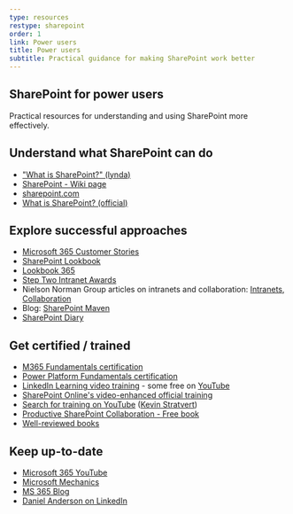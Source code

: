 ```yaml
---
type: resources
restype: sharepoint
order: 1
link: Power users
title: Power users
subtitle: Practical guidance for making SharePoint work better
---
```


## SharePoint for power users

Practical resources for understanding and using SharePoint more effectively.

## Understand what SharePoint can do

* ["What is SharePoint?" (lynda)](https://www.youtube.com/watch?v=TE9TpraPlrE)
* [SharePoint - Wiki page](http://en.wikipedia.org/wiki/SharePoint)
* [sharepoint.com](http://sharepoint.com)
* [What is SharePoint? (official)](https://support.microsoft.com/office/what-is-sharepoint-97b915e6-651b-43b2-827d-fb25777f446f)

## Explore successful approaches

* [Microsoft 365 Customer Stories](https://www.microsoft.com/en/customers/search?sq=&ff=&p=0&so=story_publish_date+desc&filters=product%3Aother%2Fsharepoint)
* [SharePoint Lookbook](https://adoption.microsoft.com/en-us/sharepoint-look-book/)
* [Lookbook 365](https://lookbook365.com/)
* [Step Two Intranet Awards](https://www.steptwo.com.au/awards/)
* Nielson Norman Group articles on intranets and collaboration: [Intranets](https://www.nngroup.com/topic/intranets/), [Collaboration](https://www.nngroup.com/topic/collaboration/)
* Blog: [SharePoint Maven](https://sharepointmaven.com/category/sharepoint/)
* [SharePoint Diary](https://www.sharepointdiary.com/)

## Get certified / trained

* [M365 Fundamentals certification](https://learn.microsoft.com/certifications/microsoft-365-fundamentals/)
* [Power Platform Fundamentals certification](https://learn.microsoft.com/certifications/power-platform-fundamentals/)
* [LinkedIn Learning video training](https://www.linkedin.com/learning/topics/sharepoint) - some free on [YouTube](https://www.youtube.com/playlist?list=PL26pr4T7OzVNDtfTerqDXkwSvPg2FfFA3)
* [SharePoint Online's video-enhanced official training](https://support.office.com/en-us/article/Discover-SharePoint-cb8ef501-84db-4427-ac77-ec2009fb8e23?ui=en-US&rs=en-US&ad=US)
* [Search for training on YouTube](https://www.youtube.com/results?q=sharepoint&sp=EgIQAw%253D%253D) ([Kevin Stratvert](https://www.youtube.com/playlist?list=PLlKpQrBME6xLB0wtdoFraKMzavqFSPp7I))
* [Productive SharePoint Collaboration - Free book](https://stevegoodyear.wordpress.com/end-user-training-guide/)
* [Well-reviewed books](https://www.amazon.com/gp/bestsellers/books/6133983011)

## Keep up-to-date

* [Microsoft 365 YouTube](https://www.youtube.com/@Microsoft365)
* [Microsoft Mechanics](https://www.youtube.com/@MSFTMechanics)
* [MS 365 Blog](https://www.microsoft.com/en-au/microsoft-365/blog/)
* [Daniel Anderson on LinkedIn](https://www.linkedin.com/in/danielando/)
